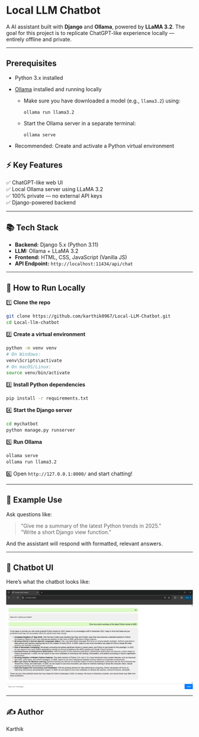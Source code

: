 
# Local LLM Chatbot

A AI assistant built with **Django** and **Ollama**, powered by **LLaMA 3.2**. The goal for this project is to replicate  ChatGPT-like experience locally — entirely offline and private.

---

## Prerequisites

- Python 3.x installed
- [Ollama](https://ollama.com) installed and running locally
  - Make sure you have downloaded a model (e.g., `llama3.2`) using:
    ```
    ollama run llama3.2
    ```
  - Start the Ollama server in a separate terminal:
    ```
    ollama serve
    ```

- Recommended: Create and activate a Python virtual environment


## ⚡ Key Features

✅ ChatGPT-like web UI  
✅ Local Ollama server using LLaMA 3.2  
✅ 100% private — no external API keys  
✅ Django-powered backend  


---

## 📚 Tech Stack

- **Backend:** Django 5.x (Python 3.11)
- **LLM:** Ollama + LLaMA 3.2
- **Frontend:** HTML, CSS, JavaScript (Vanilla JS)
- **API Endpoint:** `http://localhost:11434/api/chat`

---

## 🧩 How to Run Locally

1️⃣ **Clone the repo**
```bash
git clone https://github.com/karthik0967/Local-LLM-Chatbot.git
cd Local-llm-chatbot
```

2️⃣ **Create a virtual environment**
```bash
python -m venv venv
# On Windows:
venv\Scripts\activate
# On macOS/Linux:
source venv/bin/activate
```

3️⃣ **Install Python dependencies**
```bash
pip install -r requirements.txt
```

4️⃣ **Start the Django server**
```bash
cd mychatbot
python manage.py runserver
```

5️⃣ **Run Ollama**
```bash
ollama serve
ollama run llama3.2
```

6️⃣ Open `http://127.0.0.1:8000/` and start chatting!

---

## 🚀 Example Use

Ask questions like:  
> "Give me a summary of the latest Python trends in 2025."  
> "Write a short Django view function."

And the assistant will respond with formatted, relevant answers.

---

## 💬 Chatbot UI

Here’s what the chatbot looks like:

![Chatbot Screenshot](Screenshots/image1.png)

---

## ✍️ Author

Karthik 
